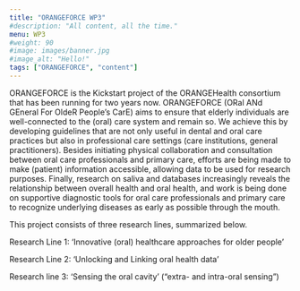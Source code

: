```yaml
---
title: "ORANGEFORCE WP3"
#description: "All content, all the time."
menu: WP3
#weight: 90
#image: images/banner.jpg
#image_alt: "Hello!"
tags: ["ORANGEFORCE", "content"]
---
```


ORANGEFORCE is the Kickstart project of the ORANGEHealth consortium that has been running for two years now. ORANGEFORCE (ORal ANd GEneral For OldeR People’s CarE) aims to ensure that elderly individuals are well-connected to the (oral) care system and remain so. We achieve this by developing guidelines that are not only useful in dental and oral care practices but also in professional care settings (care institutions, general practitioners). Besides initiating physical collaboration and consultation between oral care professionals and primary care, efforts are being made to make (patient) information accessible, allowing data to be used for research purposes. Finally, research on saliva and databases increasingly reveals the relationship between overall health and oral health, and work is being done on supportive diagnostic tools for oral care professionals and primary care to recognize underlying diseases as early as possible through the mouth.

This project consists of three research lines, summarized below.

Research Line 1: ‘Innovative (oral) healthcare approaches for older people’

Research Line 2: ‘Unlocking and Linking oral health data’

Research line 3: ‘Sensing the oral cavity’ (“extra- and intra-oral sensing”)